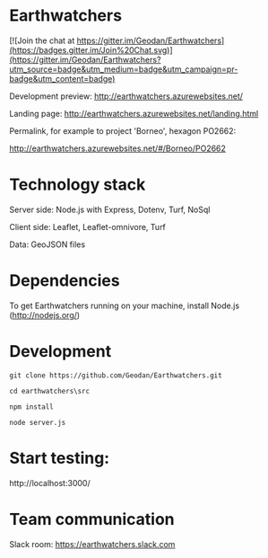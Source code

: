 # Earthwatchers

[![Join the chat at https://gitter.im/Geodan/Earthwatchers](https://badges.gitter.im/Join%20Chat.svg)](https://gitter.im/Geodan/Earthwatchers?utm_source=badge&utm_medium=badge&utm_campaign=pr-badge&utm_content=badge)

Development preview: http://earthwatchers.azurewebsites.net/

Landing page: http://earthwatchers.azurewebsites.net/landing.html

Permalink, for example to project 'Borneo', hexagon PO2662: 

http://earthwatchers.azurewebsites.net/#/Borneo/PO2662

# Technology stack

Server side: Node.js with Express, Dotenv, Turf, NoSql

Client side: Leaflet, Leaflet-omnivore, Turf

Data: GeoJSON files

# Dependencies

To get Earthwatchers running on your machine, install Node.js (http://nodejs.org/)

# Development

```
git clone https://github.com/Geodan/Earthwatchers.git

cd earthwatchers\src

npm install

node server.js
```

# Start testing:

http://localhost:3000/

# Team communication

Slack room:  https://earthwatchers.slack.com
